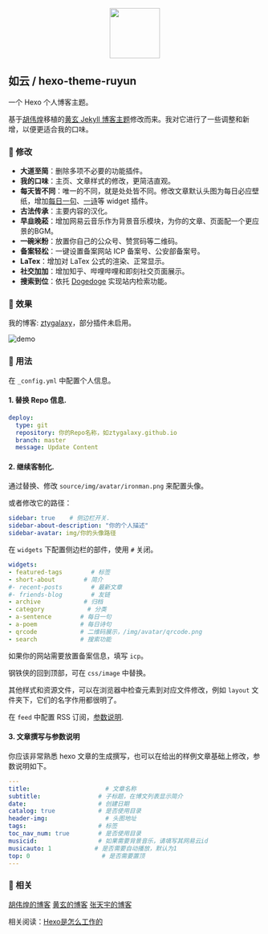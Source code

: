 <p align="center">
    <img src="https://pic.tyzhang.top/images/2021/01/14/logo_b.png" width="100px"/>
</p>

## 如云 / hexo-theme-ruyun

一个 Hexo 个人博客主题。

基于[胡伟煌](http://www.huweihuang.com/)移植的[黄玄 Jekyll 博客主题](https://github.com/Huxpro/huxpro.github.io)修改而来。我对它进行了一些调整和新增，以便更适合我的口味。

### 🎨 修改

- **大道至简**：删除多项不必要的功能插件。
- **我的口味**：主页、文章样式的修改，更简洁直观。
- **每天皆不同**：唯一的不同，就是处处皆不同。修改文章默认头图为每日必应壁纸，增加[每日一句](https://hitokoto.cn/api)、[一诗](https://www.jinrishici.com)等 widget 插件。
- **古法传承**：主要内容的汉化。
- **早韭晚菘**：增加网易云音乐作为背景音乐模块，为你的文章、页面配一个更应景的BGM。
- **一碗米粉**：放置你自己的公众号、赞赏码等二维码。
- **备案轻松**：一键设置备案网站 ICP 备案号、公安部备案号。
- **LaTex**：增加对 LaTex 公式的渲染、正常显示。
- **社交加加**：增加知乎、哔哩哔哩和即刻社交页面展示。
- **搜索到位**：依托 [Dogedoge](https://www.dogedoge.com/) 实现站内检索功能。

### 🌈 效果

我的博客: [ztygalaxy](https://ztygalaxy.github.io)，部分插件未启用。

![demo](https://pic.tyzhang.top/images/2021/01/14/demo.png)

### 🔨 用法

在 `_config.yml` 中配置个人信息。

#### 1. 替换 Repo 信息.

```yml
deploy:
  type: git
  repository: 你的Repo名称，如ztygalaxy.github.io
  branch: master
  message: Update Content
```

#### 2. 继续客制化.

通过替换、修改 `source/img/avatar/ironman.png` 来配置头像。

或者修改它的路径：

```yml
sidebar: true    # 侧边栏开关.
sidebar-about-description: "你的个人描述"
sidebar-avatar: img/你的头像路径
```

在 `widgets` 下配置侧边栏的部件，使用 `#` 关闭。

```yml
widgets:
- featured-tags        # 标签
- short-about        # 简介
#- recent-posts        # 最新文章
#- friends-blog        # 友链
- archive            # 归档
- category            # 分类
- a-sentence        # 每日一句
- a-poem            # 每日诗句
- qrcode            # 二维码展示，/img/avatar/qrcode.png
- search            # 搜索功能
```

如果你的网站需要放置备案信息，填写 `icp`。

钢铁侠的回到顶部，可在 `css/image` 中替换。

其他样式和资源文件，可以在浏览器中检查元素到对应文件修改，例如 `layout` 文件夹下，它们的名字作用都很明了。

在 `feed` 中配置 RSS 订阅，[参数说明](https://github.com/hexojs/hexo-generator-feed#options).

#### 3. 文章撰写与参数说明

你应该非常熟悉 hexo 文章的生成撰写，也可以在给出的样例文章基础上修改，参数说明如下。

```yml
---
title:                     # 文章名称
subtitle:                # 子标题，在博文列表显示简介
date:                    # 创建日期
catalog: true            # 是否使用目录
header-img:                # 头图地址
tags:                    # 标签
toc_nav_num: true        # 是否使用目录
musicid:                 # 如果需要背景音乐，请填写其网易云id
musicauto: 1            # 是否需要自动播放，默认为1
top: 0                    # 是否需要置顶
---
```

### 👦 相关

[胡伟煌的博客](http://www.huweihuang.com/)    [黄玄的博客]( http://huangxuan.me/ )    [张天宇的博客](https://ztygalaxy.github.io)

相关阅读：[Hexo是怎么工作的](http://coderunthings.com/2017/08/20/howhexoworks/)